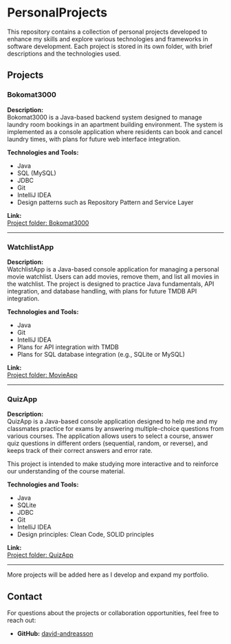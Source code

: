 # PersonalProjects

This repository contains a collection of personal projects developed to enhance my skills and explore various technologies and frameworks in software development. Each project is stored in its own folder, with brief descriptions and the technologies used.

## Projects

### Bokomat3000
**Description:**  
Bokomat3000 is a Java-based backend system designed to manage laundry room bookings in an apartment building environment. The system is implemented as a console application where residents can book and cancel laundry times, with plans for future web interface integration.

**Technologies and Tools:**
- Java
- SQL (MySQL)
- JDBC
- Git
- IntelliJ IDEA
- Design patterns such as Repository Pattern and Service Layer

**Link:**  
[Project folder: Bokomat3000](./Bokomat3000)

---

### WatchlistApp
**Description:**  
WatchlistApp is a Java-based console application for managing a personal movie watchlist. Users can add movies, remove them, and list all movies in the watchlist. The project is designed to practice Java fundamentals, API integration, and database handling, with plans for future TMDB API integration.

**Technologies and Tools:**
- Java
- Git
- IntelliJ IDEA
- Plans for API integration with TMDB
- Plans for SQL database integration (e.g., SQLite or MySQL)

**Link:**  
[Project folder: MovieApp](https://github.com/david-andreasson/PersonalProjects/tree/main/MovieApp)

---

### QuizApp
**Description:**  
QuizApp is a Java-based console application designed to help me and my classmates practice for exams by answering multiple-choice questions from various courses. The application allows users to select a course, answer quiz questions in different orders (sequential, random, or reverse), and keeps track of their correct answers and error rate.

This project is intended to make studying more interactive and to reinforce our understanding of the course material.

**Technologies and Tools:**
- Java
- SQLite
- JDBC
- Git
- IntelliJ IDEA
- Design principles: Clean Code, SOLID principles

**Link:**  
[Project folder: QuizApp](./QuizApp)

---

More projects will be added here as I develop and expand my portfolio.

## Contact
For questions about the projects or collaboration opportunities, feel free to reach out:
- **GitHub:** [david-andreasson](https://github.com/david-andreasson)
